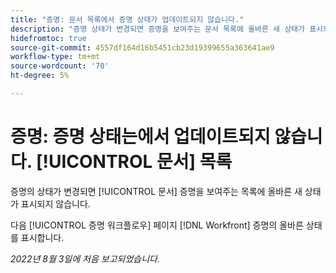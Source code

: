 ```yaml
---
title: "증명: 문서 목록에서 증명 상태가 업데이트되지 않습니다."
description: "증명 상태가 변경되면 증명을 보여주는 문서 목록에 올바른 새 상태가 표시되지 않습니다."
hidefromtoc: true
source-git-commit: 4557df164d16b5451cb23d19399655a363641ae9
workflow-type: tm+mt
source-wordcount: '70'
ht-degree: 5%

---
```



# 증명: 증명 상태는에서 업데이트되지 않습니다. [!UICONTROL 문서] 목록

증명의 상태가 변경되면 [!UICONTROL 문서] 증명을 보여주는 목록에 올바른 새 상태가 표시되지 않습니다.

다음 [!UICONTROL 증명 워크플로우] 페이지 [!DNL Workfront] 증명의 올바른 상태를 표시합니다.

_2022년 8월 3일에 처음 보고되었습니다._

